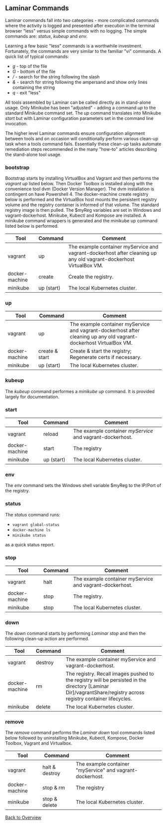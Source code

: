 

## Laminar Commands

Laminar commands fall into two categories - more complicated commands where the activity is logged and presented after execution in the terminal browser "less" versus simple commands with no logging.  The simple commands are: *status*, *kubeup* and *env*.  

Learning a few basic "less" commands is a worthwhile investment.  Fortunately, the commands are very similar to the familiar "vi" commands.
A quick list of typical commands:

* *g* - top of the file
* *G* - bottom of the file
* */* - search for the string following the slash
* *&* - search for string following the ampersand and show only lines containing the string
* *q* - exit "less"

All tools assembled by Laminar can be called directly as in stand-alone usage. Only Minikube has been "adjusted" - adding a command *up* to the standard Minikube command set. The *up* command translates into Minikube *start* but with Laminar configuration parameters set in the command line invocation.

The higher level Laminar commands ensure configuration alignment between tools and on occasion will conditionally perform various clean-up task when a tools command fails.  Essentially these clean-up tasks automate remediation steps recommended in the many "how-to" articles describing the stand-alone tool usage.

### bootstrap

Bootstrap starts by installing VirtualBox and Vagrant and then performs the *vagrant up* listed below.  Then Docker Toolbox is installed along with the convenience tool dvm (Docker Version Manager).  The dvm installation is contingent on have Powershell 4. The docker-machine create registry below is performed and the VirtualBox host mounts the persistent registry volume and the registry container is informed of that volume.  The standard registry image is then pulled. The $myReg variables are set in Windows and vagrant-dockerhost. Minikube, Kubectl and Kompose are installed. A minikube command wrappers is generated and the minikube up command listed below is performed.

| Tool  | Command   | Comment |
|--|---|--|
| vagrant  | up   |  The example container myService and vagrant-dockerhost after cleaning up any old vagrant-dockerhost VirtualBox VM.|
| docker-machine  | create   |  Create the registry. |
| minikube  | up (start)   |  The local Kubernetes cluster. |

### up


| Tool  | Command   | Comment  |
--|---|--|
| vagrant  | up   |  The example container myService and vagrant-dockerhost after cleaning up any old vagrant-dockerhost VirtualBox VM. |
| docker-machine  | create & start   |  Create & start the registry; Regenerate certs if necessary.|
| minikube  | up (start)   |  The local Kubernetes cluster.|

### kubeup
The *kubeup* command performes a *minikube up* command.  It is provided largely for documentation.

### start

 Tool  | Command   | Comment  
--|---|--
vagrant  | reload   |   The example container *myService* and vagrant-dockerhost.
docker-machine  | start   |  The registry
minikube  | up (start)  |  The local Kubernetes cluster.

### env
The *env* command sets the Windows shell variable $myReg to the IP/Port of the registry.

### status
The *status* command runs:

* `vagrant global-status`
* `docker-machine ls`
* `minikube status`

as a quick status report.

### stop

 Tool  | Command   | Comment  
--|---|--
vagrant  | halt   | The example container myService and vagrant-dockerhost.  
docker-machine  | stop  | The registry.  
minikube  | stop   |  The local Kubernetes cluster.

### down
The *down* command starts by performing *Laminar stop* and then the following clean-up action are performed.

 Tool  | Command   | Comment  
--|---|--
vagrant  | destroy   | The example container myService and vagrant-dockerhost.  
docker-machine  | rm   | The registry.  Recall images pushed to the registry will be persisted in the directory [Laminar Dir]/vagrantShare/registry across registry container lifecycles.  
minikube  | delete   |  The local Kubernetes cluster.

### remove
The *remove* command performs the *Laminar down* tool commands listed below followed by uninstalling Minikube, Kubectl, Kompose, Docker Toolbox, Vagrant and Virtualbox.

 Tool  | Command   | Comment  
--|---|--
vagrant  | halt & destroy   |  The example container "myService" and vagrant-dockerhost.
docker-machine  | stop & rm   |  The registry
minikube  | stop & delete   |  The local Kubernetes cluster.

[Back to Overview](index.md)
